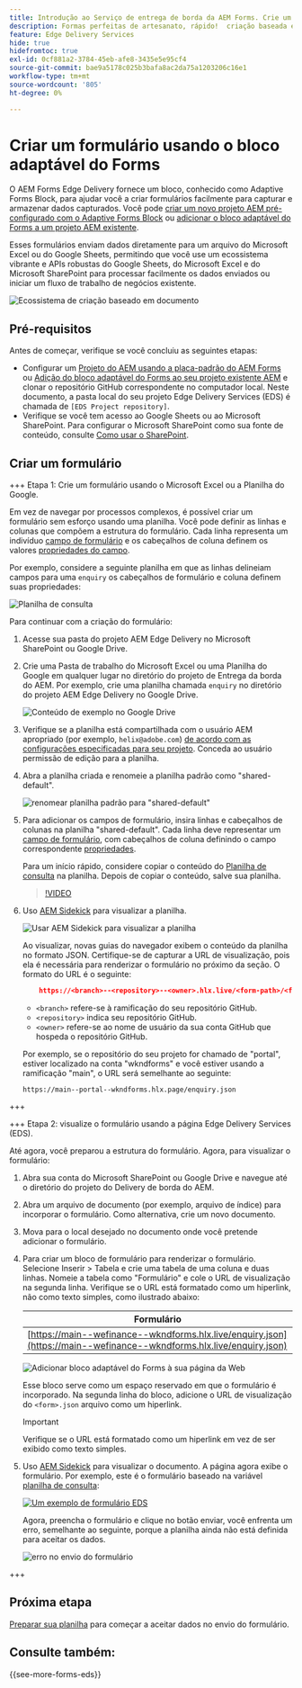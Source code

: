 ```yaml
---
title: Introdução ao Serviço de entrega de borda da AEM Forms. Crie um formulário.
description: Formas perfeitas de artesanato, rápido!  criação baseada em documentos do AEM Forms Edge Delivery = velocidade incrível e formulários compatíveis com SEO para usuários e mecanismos de pesquisa mais satisfeitos.
feature: Edge Delivery Services
hide: true
hidefromtoc: true
exl-id: 0cf881a2-3784-45eb-afe8-3435e5e95cf4
source-git-commit: bae9a5178c025b3bafa8ac2da75a1203206c16e1
workflow-type: tm+mt
source-wordcount: '805'
ht-degree: 0%

---
```


# Criar um formulário usando o bloco adaptável do Forms

O AEM Forms Edge Delivery fornece um bloco, conhecido como Adaptive Forms Block, para ajudar você a criar formulários facilmente para capturar e armazenar dados capturados. Você pode [criar um novo projeto AEM pré-configurado com o Adaptive Forms Block](/help/edge/docs/forms/tutorial.md#create-a-new-aem-project-pre-configured-with-adaptive-forms-block) ou [adicionar o bloco adaptável do Forms a um projeto AEM existente](/help/edge/docs/forms/tutorial.md#add-adaptive-forms-block-to-your-existing-aem-project).

Esses formulários enviam dados diretamente para um arquivo do Microsoft Excel ou do Google Sheets, permitindo que você use um ecossistema vibrante e APIs robustas do Google Sheets, do Microsoft Excel e do Microsoft SharePoint para processar facilmente os dados enviados ou iniciar um fluxo de trabalho de negócios existente.

![Ecossistema de criação baseado em documento](/help/edge/assets/document-based-authoring-workflow-create-form.png)




## Pré-requisitos

Antes de começar, verifique se você concluiu as seguintes etapas:

* Configurar um [Projeto do AEM usando a placa-padrão do AEM Forms](/help/edge/docs/forms/tutorial.md#create-a-new-aem-project-pre-configured-with-adaptive-forms-block) ou [Adição do bloco adaptável do Forms ao seu projeto existente AEM](/help/edge/docs/forms/tutorial.md#add-adaptive-forms-block-to-your-existing-aem-project) e clonar o repositório GitHub correspondente no computador local.
Neste documento, a pasta local do seu projeto Edge Delivery Services (EDS) é chamada de `[EDS Project repository]`.
* Verifique se você tem acesso ao Google Sheets ou ao Microsoft SharePoint. Para configurar o Microsoft SharePoint como sua fonte de conteúdo, consulte [Como usar o SharePoint](https://www.aem.live/docs/setup-customer-SharePoint).



## Criar um formulário

<!-- 

+++ Step 1: Add the Adaptive Forms Block to your Edge Delivery Services (EDS) project.

The Adaptive  empowers users to create forms for an Edge Delivery Service Site. However, this block isn't included in the default AEM boilerplate (used to create an Edge Delivery Services project). To seamlessly integrate the Adaptive Forms Block into your Edge Delivery Services project:

1. **Clone the Adaptive Forms Block repository**: Clone the [Adaptive Forms Block repository](https://github.com/adobe-rnd/form-block) on your local machine. It contains the code to render the form on an EDS webpage. In this document, the local folder of your Forms Block repository is referred as `[Adaptive Forms Block repository]`.
1. **Locate the Adaptive Forms Block Repository:** Access the [Adaptive Forms Block repository]/blocks/src folder and copy its content. 

1. on your local machine and copy the `form` folder. 
1. **Paste the Adaptive Forms Block's code into your EDS Project:**
Navigate to the [EDS Project repository]/blocks/ folder on your local machine and create a 'form' folder. Paste the `[Adaptive Forms Block repository]/blocks/src content`, copied in perevious step to the `[EDS Project repository]/blocks/form` folder.
1. **Commit Changes to GitHub:** Check in the `[EDS Project repository]/blocks/form` folder and its underlying files to your Edge Delivery Services project on GitHub.

After completing these steps, the Adaptive Forms Block is successfully added to your Edge Delivery Services (EDS) project repository on GitHub. You can now create and add forms to a EDS Sites page.
 

**Troubleshooting GitHub build issues**

Ensure a smooth GitHub build process by addressing potential issues:

* **Resolve Module Path Error:**
    If you encounter the error "Unable to resolve path to module "'../../scripts/lib-franklin.js'", navigate to the [EDS Project]/blocks/forms/form.js file. Update the import statement by replacing the lib-franklin.js file with the aem.js file.

* **Handle Linting Errors:**
    Should you come across any linting errors, you can bypass them. Open the [EDS Project]/package.json file and modify the "lint" script from "lint": "npm run lint:js && npm run lint:css" to "lint": "echo 'skipping linting for now'". Save the file and commit the changes to your GitHub project.

+++

-->

+++ Etapa 1: Crie um formulário usando o Microsoft Excel ou a Planilha do Google.

Em vez de navegar por processos complexos, é possível criar um formulário sem esforço usando uma planilha. Você pode definir as linhas e colunas que compõem a estrutura do formulário. Cada linha representa um indivíduo [campo de formulário](/help/edge/docs/forms/form-components.md#available-components) e os cabeçalhos de coluna definem os valores [propriedades do campo](/help/edge/docs/forms/form-components.md#components-properties).

Por exemplo, considere a seguinte planilha em que as linhas delineiam campos para uma `enquiry` os cabeçalhos de formulário e coluna definem suas propriedades:

![Planilha de consulta](/help/edge/assets/enquiry-form-spreadsheet.png)

Para continuar com a criação do formulário:

1. Acesse sua pasta do projeto AEM Edge Delivery no Microsoft SharePoint ou Google Drive.

1. Crie uma Pasta de trabalho do Microsoft Excel ou uma Planilha do Google em qualquer lugar no diretório do projeto de Entrega da borda do AEM. Por exemplo, crie uma planilha chamada `enquiry` no diretório do projeto AEM Edge Delivery no Google Drive.

   ![Conteúdo de exemplo no Google Drive](/help/edge/assets/upload-sample-files-to-your-content-folder.png)

1. Verifique se a planilha está compartilhada com o usuário AEM apropriado (por exemplo, `helix@adobe.com`) [de acordo com as configurações especificadas para seu projeto](https://www.aem.live/docs/setup-customer-SharePoint). Conceda ao usuário permissão de edição para a planilha.

1. Abra a planilha criada e renomeie a planilha padrão como &quot;shared-default&quot;.

   ![renomear planilha padrão para &quot;shared-default&quot;](/help/edge/assets/rename-sheet-to-shared-default.png)

1. Para adicionar os campos de formulário, insira linhas e cabeçalhos de colunas na planilha &quot;shared-default&quot;. Cada linha deve representar um [campo de formulário](/help/edge/docs/forms/form-components.md#available-components), com cabeçalhos de coluna definindo o campo correspondente [propriedades](/help/edge/docs/forms/form-components.md#components-properties).


   Para um início rápido, considere copiar o conteúdo do [Planilha de consulta](https://docs.google.com/spreadsheets/d/196lukD028RDK_evBelkOonPxC7w0l_IiJ-Yx3DvMfNk/edit#gid=0) na planilha. Depois de copiar o conteúdo, salve sua planilha.

   >[!VIDEO](https://video.tv.adobe.com/v/3427468?quality=12&learn=on)


1. Uso [AEM Sidekick](https://www.aem.live/developer/tutorial#preview-and-publish-your-content) para visualizar a planilha.

   ![Usar AEM Sidekick para visualizar a planilha](/help/edge/assets/preview-form.png)

   Ao visualizar, novas guias do navegador exibem o conteúdo da planilha no formato JSON. Certifique-se de capturar a URL de visualização, pois ela é necessária para renderizar o formulário no próximo da seção. O formato do URL é o seguinte:


   ```JSON
       https://<branch>--<repository>--<owner>.hlx.live/<form-path>/<form-file-name>.json
   ```

   * `<branch>` refere-se à ramificação do seu repositório GitHub.
   * `<repository>` indica seu repositório GitHub.
   * `<owner>` refere-se ao nome de usuário da sua conta GitHub que hospeda o repositório GitHub.

   Por exemplo, se o repositório do seu projeto for chamado de &quot;portal&quot;, estiver localizado na conta &quot;wkndforms&quot; e você estiver usando a ramificação &quot;main&quot;, o URL será semelhante ao seguinte:

   `https://main--portal--wkndforms.hlx.page/enquiry.json`


+++

+++ Etapa 2: visualize o formulário usando a página Edge Delivery Services (EDS).


Até agora, você preparou a estrutura do formulário. Agora, para visualizar o formulário:

1. Abra sua conta do Microsoft SharePoint ou Google Drive e navegue até o diretório do projeto do Delivery de borda do AEM.



1. Abra um arquivo de documento (por exemplo, arquivo de índice) para incorporar o formulário. Como alternativa, crie um novo documento.

1. Mova para o local desejado no documento onde você pretende adicionar o formulário.

1. Para criar um bloco de formulário para renderizar o formulário. Selecione Inserir > Tabela e crie uma tabela de uma coluna e duas linhas. Nomeie a tabela como &quot;Formulário&quot; e cole o URL de visualização na segunda linha. Verifique se o URL está formatado como um hiperlink, não como texto simples, como ilustrado abaixo:

   | Formulário |
   |---|
   | [https://main--wefinance--wkndforms.hlx.live/enquiry.json](https://main--wefinance--wkndforms.hlx.live/enquiry.json) |


   ![Adicionar bloco adaptável do Forms à sua página da Web](/help/edge/assets/add-adaptive-forms-block.png)

   Esse bloco serve como um espaço reservado em que o formulário é incorporado. Na segunda linha do bloco, adicione o URL de visualização do `<form>.json` arquivo como um hiperlink.

   >[!IMPORTANT]
   >
   >
   > Verifique se o URL está formatado como um hiperlink em vez de ser exibido como texto simples.


1. Uso [AEM Sidekick](https://www.aem.live/developer/tutorial#preview-and-publish-your-content) para visualizar o documento. A página agora exibe o formulário. Por exemplo, este é o formulário baseado na variável [planilha de consulta](https://docs.google.com/spreadsheets/d/196lukD028RDK_evBelkOonPxC7w0l_IiJ-Yx3DvMfNk/edit#gid=0):


   [![Um exemplo de formulário EDS](/help/edge/assets/eds-form.png)](https://main--portal--wkndforms.hlx.live/)

   Agora, preencha o formulário e clique no botão enviar, você enfrenta um erro, semelhante ao seguinte, porque a planilha ainda não está definida para aceitar os dados.

   ![erro no envio do formulário](/help/edge/assets/form-error.png)

+++


## Próxima etapa

[Preparar sua planilha](/help/edge/docs/forms/submit-forms.md) para começar a aceitar dados no envio do formulário.


## Consulte também:

{{see-more-forms-eds}}

